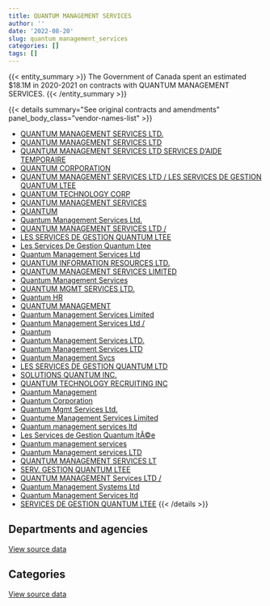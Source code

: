 ```yaml
---
title: QUANTUM MANAGEMENT SERVICES
author: ''
date: '2022-08-20'
slug: quantum_management_services
categories: []
tags: []
---
```


<script src="/rmarkdown-libs/htmlwidgets/htmlwidgets.js"></script>
<link href="/rmarkdown-libs/datatables-css/datatables-crosstalk.css" rel="stylesheet" />
<script src="/rmarkdown-libs/datatables-binding/datatables.js"></script>
<script src="/rmarkdown-libs/jquery/jquery-3.6.0.min.js"></script>
<link href="/rmarkdown-libs/dt-core-bootstrap/css/dataTables.bootstrap.min.css" rel="stylesheet" />
<link href="/rmarkdown-libs/dt-core-bootstrap/css/dataTables.bootstrap.extra.css" rel="stylesheet" />
<script src="/rmarkdown-libs/dt-core-bootstrap/js/jquery.dataTables.min.js"></script>
<script src="/rmarkdown-libs/dt-core-bootstrap/js/dataTables.bootstrap.min.js"></script>
<link href="/rmarkdown-libs/crosstalk/css/crosstalk.min.css" rel="stylesheet" />
<script src="/rmarkdown-libs/crosstalk/js/crosstalk.min.js"></script>
<script src="/rmarkdown-libs/htmlwidgets/htmlwidgets.js"></script>
<link href="/rmarkdown-libs/datatables-css/datatables-crosstalk.css" rel="stylesheet" />
<script src="/rmarkdown-libs/datatables-binding/datatables.js"></script>
<script src="/rmarkdown-libs/jquery/jquery-3.6.0.min.js"></script>
<link href="/rmarkdown-libs/dt-core-bootstrap/css/dataTables.bootstrap.min.css" rel="stylesheet" />
<link href="/rmarkdown-libs/dt-core-bootstrap/css/dataTables.bootstrap.extra.css" rel="stylesheet" />
<script src="/rmarkdown-libs/dt-core-bootstrap/js/jquery.dataTables.min.js"></script>
<script src="/rmarkdown-libs/dt-core-bootstrap/js/dataTables.bootstrap.min.js"></script>
<link href="/rmarkdown-libs/crosstalk/css/crosstalk.min.css" rel="stylesheet" />
<script src="/rmarkdown-libs/crosstalk/js/crosstalk.min.js"></script>

{{< entity_summary >}}
The Government of Canada spent an estimated \$18.1M in 2020-2021 on contracts with QUANTUM MANAGEMENT SERVICES.
{{< /entity_summary >}}

{{< details summary="See original contracts and amendments" panel_body_class="vendor-names-list" >}}
- [QUANTUM MANAGEMENT SERVICES LTD.](https://search.open.canada.ca/en/ct/?sort=contract_value_f%20desc&page=1&search_text=%22QUANTUM%20MANAGEMENT%20SERVICES%20LTD.%22)
- [QUANTUM MANAGEMENT SERVICES LTD](https://search.open.canada.ca/en/ct/?sort=contract_value_f%20desc&page=1&search_text=%22QUANTUM%20MANAGEMENT%20SERVICES%20LTD%22)
- [QUANTUM MANAGEMENT SERVICES LTD SERVICES D’AIDE TEMPORAIRE](https://search.open.canada.ca/en/ct/?sort=contract_value_f%20desc&page=1&search_text=%22QUANTUM%20MANAGEMENT%20SERVICES%20LTD%20SERVICES%20D%27AIDE%20TEMPORAIRE%22)
- [QUANTUM CORPORATION](https://search.open.canada.ca/en/ct/?sort=contract_value_f%20desc&page=1&search_text=%22QUANTUM%20CORPORATION%22)
- [QUANTUM MANAGEMENT SERVICES LTD / LES SERVICES DE GESTION QUANTUM LTEE](https://search.open.canada.ca/en/ct/?sort=contract_value_f%20desc&page=1&search_text=%22QUANTUM%20MANAGEMENT%20SERVICES%20LTD%20%2f%20LES%20SERVICES%20DE%20GESTION%20QUANTUM%20LTEE%22)
- [QUANTUM TECHNOLOGY CORP](https://search.open.canada.ca/en/ct/?sort=contract_value_f%20desc&page=1&search_text=%22QUANTUM%20TECHNOLOGY%20CORP%22)
- [QUANTUM MANAGEMENT SERVICES](https://search.open.canada.ca/en/ct/?sort=contract_value_f%20desc&page=1&search_text=%22QUANTUM%20MANAGEMENT%20SERVICES%22)
- [QUANTUM](https://search.open.canada.ca/en/ct/?sort=contract_value_f%20desc&page=1&search_text=%22QUANTUM%22)
- [Quantum Management Services Ltd.](https://search.open.canada.ca/en/ct/?sort=contract_value_f%20desc&page=1&search_text=%22Quantum%20Management%20Services%20Ltd.%22)
- [QUANTUM MANAGEMENT SERVICES LTD /](https://search.open.canada.ca/en/ct/?sort=contract_value_f%20desc&page=1&search_text=%22QUANTUM%20MANAGEMENT%20SERVICES%20LTD%20%2f%22)
- [LES SERVICES DE GESTION QUANTUM LTEE](https://search.open.canada.ca/en/ct/?sort=contract_value_f%20desc&page=1&search_text=%22LES%20SERVICES%20DE%20GESTION%20QUANTUM%20LTEE%22)
- [Les Services De Gestion Quantum Ltee](https://search.open.canada.ca/en/ct/?sort=contract_value_f%20desc&page=1&search_text=%22Les%20Services%20De%20Gestion%20Quantum%20Ltee%22)
- [Quantum Management Services Ltd](https://search.open.canada.ca/en/ct/?sort=contract_value_f%20desc&page=1&search_text=%22Quantum%20Management%20Services%20Ltd%22)
- [QUANTUM INFORMATION RESOURCES LTD.](https://search.open.canada.ca/en/ct/?sort=contract_value_f%20desc&page=1&search_text=%22QUANTUM%20INFORMATION%20RESOURCES%20LTD.%22)
- [QUANTUM MANAGEMENT SERVICES LIMITED](https://search.open.canada.ca/en/ct/?sort=contract_value_f%20desc&page=1&search_text=%22QUANTUM%20MANAGEMENT%20SERVICES%20LIMITED%22)
- [Quantum Management Services](https://search.open.canada.ca/en/ct/?sort=contract_value_f%20desc&page=1&search_text=%22Quantum%20Management%20Services%22)
- [QUANTUM MGMT SERVICES LTD.](https://search.open.canada.ca/en/ct/?sort=contract_value_f%20desc&page=1&search_text=%22QUANTUM%20MGMT%20SERVICES%20LTD.%22)
- [Quantum HR](https://search.open.canada.ca/en/ct/?sort=contract_value_f%20desc&page=1&search_text=%22Quantum%20HR%22)
- [QUANTUM MANAGEMENT](https://search.open.canada.ca/en/ct/?sort=contract_value_f%20desc&page=1&search_text=%22QUANTUM%20MANAGEMENT%22)
- [Quantum Management Services Limited](https://search.open.canada.ca/en/ct/?sort=contract_value_f%20desc&page=1&search_text=%22Quantum%20Management%20Services%20Limited%22)
- [Quantum Management Services Ltd /](https://search.open.canada.ca/en/ct/?sort=contract_value_f%20desc&page=1&search_text=%22Quantum%20Management%20Services%20Ltd%20%2f%22)
- [Quantum](https://search.open.canada.ca/en/ct/?sort=contract_value_f%20desc&page=1&search_text=%22Quantum%22)
- [Quantum Management Services LTD.](https://search.open.canada.ca/en/ct/?sort=contract_value_f%20desc&page=1&search_text=%22Quantum%20Management%20Services%20LTD.%22)
- [Quantum Management Services LTD](https://search.open.canada.ca/en/ct/?sort=contract_value_f%20desc&page=1&search_text=%22Quantum%20Management%20Services%20LTD%22)
- [Quantum Management Svcs](https://search.open.canada.ca/en/ct/?sort=contract_value_f%20desc&page=1&search_text=%22Quantum%20Management%20Svcs%22)
- [LES SERVICES DE GESTION QUANTUM LTD](https://search.open.canada.ca/en/ct/?sort=contract_value_f%20desc&page=1&search_text=%22LES%20SERVICES%20DE%20GESTION%20QUANTUM%20LTD%22)
- [SOLUTIONS QUANTUM INC.](https://search.open.canada.ca/en/ct/?sort=contract_value_f%20desc&page=1&search_text=%22SOLUTIONS%20QUANTUM%20INC.%22)
- [QUANTUM TECHNOLOGY RECRUITING INC](https://search.open.canada.ca/en/ct/?sort=contract_value_f%20desc&page=1&search_text=%22QUANTUM%20TECHNOLOGY%20RECRUITING%20INC%22)
- [Quantum Management](https://search.open.canada.ca/en/ct/?sort=contract_value_f%20desc&page=1&search_text=%22Quantum%20Management%22)
- [Quantum Corporation](https://search.open.canada.ca/en/ct/?sort=contract_value_f%20desc&page=1&search_text=%22Quantum%20Corporation%22)
- [Quantum Mgmt Services Ltd.](https://search.open.canada.ca/en/ct/?sort=contract_value_f%20desc&page=1&search_text=%22Quantum%20Mgmt%20Services%20Ltd.%22)
- [Quantume Management Services Limited](https://search.open.canada.ca/en/ct/?sort=contract_value_f%20desc&page=1&search_text=%22Quantume%20Management%20Services%20Limited%22)
- [Quantum management services ltd](https://search.open.canada.ca/en/ct/?sort=contract_value_f%20desc&page=1&search_text=%22Quantum%20management%20services%20ltd%22)
- [Les Services de Gestion Quantum ltÃ©e](https://search.open.canada.ca/en/ct/?sort=contract_value_f%20desc&page=1&search_text=%22Les%20Services%20de%20Gestion%20Quantum%20lt%c3%83%c2%a9e%22)
- [Quantum management services](https://search.open.canada.ca/en/ct/?sort=contract_value_f%20desc&page=1&search_text=%22Quantum%20management%20services%22)
- [Quantum Management services LTD](https://search.open.canada.ca/en/ct/?sort=contract_value_f%20desc&page=1&search_text=%22Quantum%20Management%20services%20LTD%22)
- [QUANTUM MANAGEMENT SERVICES LT](https://search.open.canada.ca/en/ct/?sort=contract_value_f%20desc&page=1&search_text=%22QUANTUM%20MANAGEMENT%20SERVICES%20LT%22)
- [SERV. GESTION QUANTUM LTEE](https://search.open.canada.ca/en/ct/?sort=contract_value_f%20desc&page=1&search_text=%22SERV.%20GESTION%20QUANTUM%20LTEE%22)
- [QUANTUM MANAGEMENT Services LTD /](https://search.open.canada.ca/en/ct/?sort=contract_value_f%20desc&page=1&search_text=%22QUANTUM%20MANAGEMENT%20Services%20LTD%20%2f%22)
- [Quantum Management Systems Ltd](https://search.open.canada.ca/en/ct/?sort=contract_value_f%20desc&page=1&search_text=%22Quantum%20Management%20Systems%20Ltd%22)
- [Quantum Management Services ltd](https://search.open.canada.ca/en/ct/?sort=contract_value_f%20desc&page=1&search_text=%22Quantum%20Management%20Services%20ltd%22)
- [SERVICES DE GESTION QUANTUM LTEE](https://search.open.canada.ca/en/ct/?sort=contract_value_f%20desc&page=1&search_text=%22SERVICES%20DE%20GESTION%20QUANTUM%20LTEE%22)
{{< /details >}}

## Departments and agencies

<div id="htmlwidget-1" style="width:100%;height:auto;" class="datatables html-widget"></div>
<script type="application/json" data-for="htmlwidget-1">{"x":{"style":"bootstrap","filter":"none","vertical":false,"data":[["<a href=\"/departments/aandc-aadnc/\">Crown-Indigenous Relations and Northern Affairs Canada<\/a>","<a href=\"/departments/cbsa-asfc/\">Canada Border Services Agency<\/a>","<a href=\"/departments/csa-asc/\">Canadian Space Agency<\/a>","<a href=\"/departments/csc-scc/\">Correctional Service of Canada<\/a>","<a href=\"/departments/csps-efpc/\">Canada School of Public Service<\/a>","<a href=\"/departments/dfatd-maecd/\">Global Affairs Canada<\/a>","<a href=\"/departments/dfo-mpo/\">Fisheries and Oceans Canada<\/a>","<a href=\"/departments/dnd-mdn/\">National Defence<\/a>","<a href=\"/departments/ec/\">Environment and Climate Change Canada<\/a>","<a href=\"/departments/elections/\">Elections Canada<\/a>","<a href=\"/departments/esdc-edsc/\">Employment and Social Development Canada<\/a>","<a href=\"/departments/fcac-acfc/\">Financial Consumer Agency of Canada<\/a>","<a href=\"/departments/fja-cmf/\">Office of the Commissioner for Federal Judicial Affairs Canada<\/a>","<a href=\"/departments/hc-sc/\">Health Canada<\/a>","<a href=\"/departments/iaac-aeic/\">Impact Assessment Agency of Canada<\/a>","<a href=\"/departments/ic/\">Innovation, Science and Economic Development Canada<\/a>","<a href=\"/departments/isc-sac/\">Indigenous Services Canada<\/a>","<a href=\"/departments/jus/\">Department of Justice Canada<\/a>","<a href=\"/departments/lac-bac/\">Library and Archives Canada<\/a>","<a href=\"/departments/nrc-cnrc/\">National Research Council Canada<\/a>","<a href=\"/departments/nrcan-rncan/\">Natural Resources Canada<\/a>","<a href=\"/departments/nserc-crsng/\">Natural Sciences and Engineering Research Council of Canada<\/a>","<a href=\"/departments/pc/\">Parks Canada<\/a>","<a href=\"/departments/pco-bcp/\">Privy Council Office<\/a>","<a href=\"/departments/phac-aspc/\">Public Health Agency of Canada<\/a>","<a href=\"/departments/ppsc-sppc/\">Public Prosecution Service of Canada<\/a>","<a href=\"/departments/ps-sp/\">Public Safety Canada<\/a>","<a href=\"/departments/psc-cfp/\">Public Service Commission of Canada<\/a>","<a href=\"/departments/pwgsc-tpsgc/\">Public Services and Procurement Canada<\/a>","<a href=\"/departments/ssc-spc/\">Shared Services Canada<\/a>","<a href=\"/departments/sshrc-crsh/\">Social Sciences and Humanities Research Council of Canada<\/a>","<a href=\"/departments/tc/\">Transport Canada<\/a>","<a href=\"/departments/tsb-bst/\">Transportation Safety Board of Canada<\/a>","<a href=\"/departments/wage/\">Department for Women and Gender Equality<\/a>"],[119120.19,2986.03,null,21329.47,7197.82,35380.6,201245.49,275802.95,23658.33,93375.96,17561215.19,null,32692.56,475852.87,null,62588.93,34462.97,13137.76,16536.64,281188.88,36228.77,null,62734.97,18645,64723.58,24588.1,26276.35,40724.14,227944.55,2216102.62,71912.64,166935.09,58611.63,null],[36072.55,null,null,208994.14,null,48264.7,131494.55,362215.88,null,null,17538470.16,16469.26,24905.2,478290.73,325.1,152327.66,63149.4,null,13070.88,300893.25,43975.89,null,null,null,18050.06,null,null,null,354.94,48865.61,63812.63,20672.05,null,null],[null,null,16084.43,176130.55,null,null,31254.43,113582.1,35817.01,385427.21,17582542.22,null,null,234288.24,null,94726.23,100253.88,null,null,129955.29,null,41496.41,null,null,24516.06,null,null,null,9992.81,null,null,24017.2,null,null],[null,null,null,128737.16,null,null,73757.32,27881.79,null,264442.5,17534502.49,null,null,832.28,null,34299.03,null,null,null,null,null,22093.37,null,null,null,null,74.95,null,19780.08,null,null,null,null,15866.98]],"container":"<table class=\"table table-striped table-hover row-border order-column display\">\n  <thead>\n    <tr>\n      <th>Department<\/th>\n      <th>2017-2018<\/th>\n      <th>2018-2019<\/th>\n      <th>2019-2020<\/th>\n      <th>2020-2021<\/th>\n    <\/tr>\n  <\/thead>\n<\/table>","options":{"order":[[4,"desc"]],"pageLength":10,"autoWidth":true,"columnDefs":[{"targets":1,"render":"function(data, type, row, meta) {\n    return type !== 'display' ? data : DTWidget.formatCurrency(data, \"$\", 2, 3, \",\", \".\", true, null);\n  }"},{"targets":2,"render":"function(data, type, row, meta) {\n    return type !== 'display' ? data : DTWidget.formatCurrency(data, \"$\", 2, 3, \",\", \".\", true, null);\n  }"},{"targets":3,"render":"function(data, type, row, meta) {\n    return type !== 'display' ? data : DTWidget.formatCurrency(data, \"$\", 2, 3, \",\", \".\", true, null);\n  }"},{"targets":4,"render":"function(data, type, row, meta) {\n    return type !== 'display' ? data : DTWidget.formatCurrency(data, \"$\", 2, 3, \",\", \".\", true, null);\n  }"},{"width":"16%","targets":[1,2,3,4]},{"className":"dt-right","targets":[1,2,3,4]}],"orderClasses":false}},"evals":["options.columnDefs.0.render","options.columnDefs.1.render","options.columnDefs.2.render","options.columnDefs.3.render"],"jsHooks":[]}</script>
<p class="text-right">
<a href="https://github.com/GoC-Spending/contracts-data/tree/main/data/out/vendors/quantum_management_services/summary_by_fiscal_year_by_department.csv" class="source-data-link btn btn-link">View source data</a>
</p>

## Categories

<div id="htmlwidget-2" style="width:100%;height:auto;" class="datatables html-widget"></div>
<script type="application/json" data-for="htmlwidget-2">{"x":{"style":"bootstrap","filter":"none","vertical":false,"data":[["<a href=\"/categories/1_facilities_and_construction/\">Facilities and construction<\/a>","<a href=\"/categories/11_defence/\">Defence<\/a>","<a href=\"/categories/2_professional_services/\">Professional services<\/a>","<a href=\"/categories/3_information_technology/\">Information technology<\/a>","<a href=\"/categories/9_human_capital/\">Human capital<\/a>"],[269555.68,19851.84,19658755.86,2308008.14,17028.55],[269555.68,6647.38,19286478.25,null,7993.32],[67204.29,41208.75,18891671.03,null,null],[null,19640.38,18102627.57,null,null]],"container":"<table class=\"table table-striped table-hover row-border order-column display\">\n  <thead>\n    <tr>\n      <th>Category<\/th>\n      <th>2017-2018<\/th>\n      <th>2018-2019<\/th>\n      <th>2019-2020<\/th>\n      <th>2020-2021<\/th>\n    <\/tr>\n  <\/thead>\n<\/table>","options":{"order":[[4,"desc"]],"dom":"t","pageLength":30,"autoWidth":true,"columnDefs":[{"targets":1,"render":"function(data, type, row, meta) {\n    return type !== 'display' ? data : DTWidget.formatCurrency(data, \"$\", 2, 3, \",\", \".\", true, null);\n  }"},{"targets":2,"render":"function(data, type, row, meta) {\n    return type !== 'display' ? data : DTWidget.formatCurrency(data, \"$\", 2, 3, \",\", \".\", true, null);\n  }"},{"targets":3,"render":"function(data, type, row, meta) {\n    return type !== 'display' ? data : DTWidget.formatCurrency(data, \"$\", 2, 3, \",\", \".\", true, null);\n  }"},{"targets":4,"render":"function(data, type, row, meta) {\n    return type !== 'display' ? data : DTWidget.formatCurrency(data, \"$\", 2, 3, \",\", \".\", true, null);\n  }"},{"width":"16%","targets":[1,2,3,4]},{"className":"dt-right","targets":[1,2,3,4]}],"orderClasses":false,"lengthMenu":[10,25,30,50,100]}},"evals":["options.columnDefs.0.render","options.columnDefs.1.render","options.columnDefs.2.render","options.columnDefs.3.render"],"jsHooks":[]}</script>
<p class="text-right">
<a href="https://github.com/GoC-Spending/contracts-data/tree/main/data/out/vendors/quantum_management_services/summary_by_fiscal_year_by_category.csv" class="source-data-link btn btn-link">View source data</a>
</p>
